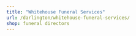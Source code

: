 ```yaml
---
title: "Whitehouse Funeral Services"
url: /darlington/whitehouse-funeral-services/
shop: funeral directors
---
```

